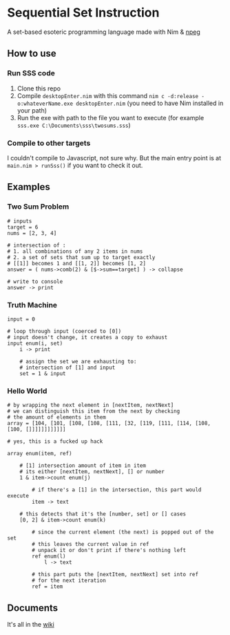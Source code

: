 # Sequential Set Instruction

A set-based esoteric programming language made with Nim & [npeg](https://github.com/zevv/npeg)

## How to use

### Run SSS code

1. Clone this repo
2. Compile `desktopEnter.nim` with this command `nim c -d:release -o:whateverName.exe desktopEnter.nim` (you need to have Nim installed in your path)
3. Run the exe with path to the file you want to execute (for example `sss.exe C:\Documents\sss\twosums.sss`)

### Compile to other targets

I couldn't compile to Javascript, not sure why. But the main entry point is at `main.nim > runSss()` if you want to check it out.

## Examples

### Two Sum Problem

```
# inputs
target = 6
nums = [2, 3, 4]

# intersection of :
# 1. all combinations of any 2 items in nums
# 2. a set of sets that sum up to target exactly
# [[1]] becomes 1 and [[1, 2]] becomes [1, 2]
answer = ( nums->comb(2) & [$->sum==target] ) -> collapse

# write to console
answer -> print
```

### Truth Machine

```
input = 0

# loop through input (coerced to [0])
# input doesn't change, it creates a copy to exhaust
input enum(i, set)
    i -> print

    # assign the set we are exhausting to:
    # intersection of [1] and input
    set = 1 & input
```

### Hello World

```
# by wrapping the next element in [nextItem, nextNext]
# we can distinguish this item from the next by checking
# the amount of elements in them
array = [104, [101, [108, [108, [111, [32, [119, [111, [114, [108, [100, []]]]]]]]]]]]

# yes, this is a fucked up hack

array enum(item, ref)

    # [1] intersection amount of item in item
    # its either [nextItem, nextNext], [] or number
    1 & item->count enum(j)

        # if there's a [1] in the intersection, this part would execute
        item -> text

    # this detects that it's the [number, set] or [] cases
    [0, 2] & item->count enum(k)

        # since the current element (the next) is popped out of the set
        # this leaves the current value in ref
        # unpack it or don't print if there's nothing left
        ref enum(l)
            l -> text

        # this part puts the [nextItem, nextNext] set into ref
        # for the next iteration
        ref = item
```

## Documents

It's all in the [wiki](https://github.com/CIOSAI/SequentialSetInstruction/wiki)
